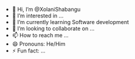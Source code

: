 - 👋 Hi, I’m @XolaniShabangu
- 👀 I’m interested in ...
- 🌱 I’m currently learning Software development
- 💞️ I’m looking to collaborate on ...
- 📫 How to reach me ...
- 😄 Pronouns: He/Him
- ⚡ Fun fact: ...

<!---
XolaniShabangu/XolaniShabangu is a ✨ special ✨ repository because its `README.md` (this file) appears on your GitHub profile.
You can click the Preview link to take a look at your changes.
--->
